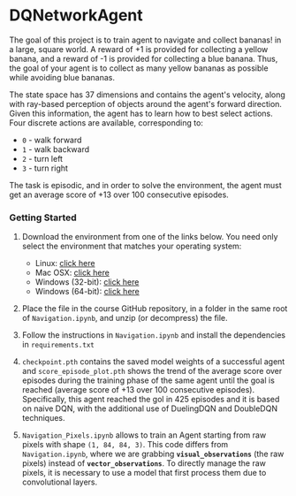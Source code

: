 # DQNetworkAgent
The goal of this project is to train agent to navigate and collect bananas! in a large, square world. 
A reward of +1 is provided for collecting a yellow banana, and a reward of -1 is provided for collecting a blue banana. Thus, the goal of your agent is to collect as many yellow bananas as possible while avoiding blue bananas.

The state space has 37 dimensions and contains the agent's velocity, along with ray-based perception of objects around the agent's forward direction. Given this information, the agent has to learn how to best select actions. Four discrete actions are available, corresponding to:
- `0` - walk forward 
- `1` - walk backward
- `2` - turn left
- `3` - turn right

The task is episodic, and in order to solve the environment, the agent must get an average score of +13 over 100 consecutive episodes.
### Getting Started

1. Download the environment from one of the links below.  You need only select the environment that matches your operating system:
    - Linux: [click here](https://s3-us-west-1.amazonaws.com/udacity-drlnd/P1/Banana/Banana_Linux.zip)
    - Mac OSX: [click here](https://s3-us-west-1.amazonaws.com/udacity-drlnd/P1/Banana/Banana.app.zip)
    - Windows (32-bit): [click here](https://s3-us-west-1.amazonaws.com/udacity-drlnd/P1/Banana/Banana_Windows_x86.zip)
    - Windows (64-bit): [click here](https://s3-us-west-1.amazonaws.com/udacity-drlnd/P1/Banana/Banana_Windows_x86_64.zip)

2. Place the file in the course GitHub repository, in a folder in the same root of `Navigation.ipynb`, and unzip (or decompress) the file. 

3. Follow the instructions in `Navigation.ipynb` and install the dependencies in `requirements.txt`

4. `checkpoint.pth` contains the saved model weights of a successful agent and `score_episode_plot.pth` shows the trend of the average score over episodes during the training phase of the same agent until the goal is reached (average score of +13 over 100 consecutive episodes). Specifically, this agent reached the gol in 425 episodes and it is based on naive DQN, with the additional use of DuelingDQN and DoubleDQN techniques.

5. `Navigation_Pixels.ipynb` allows to train an Agent starting from raw pixels with shape `(1, 84, 84, 3)`.  This code differs from `Navigation.ipynb`, where we are grabbing **`visual_observations`** (the raw pixels) instead of **`vector_observations`**. To directly manage the raw pixels, it is necessary to use a model that first process them due to convolutional layers.